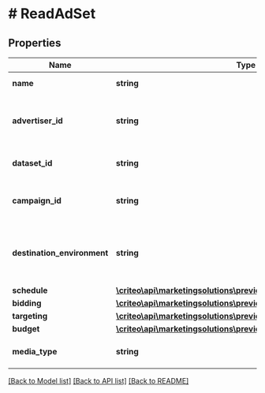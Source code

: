 # # ReadAdSet

## Properties

Name | Type | Description | Notes
------------ | ------------- | ------------- | -------------
**name** | **string** | Name of the ad set | [optional]
**advertiser_id** | **string** | Advertiser id of the campaign this ad set belongs to | [optional]
**dataset_id** | **string** | Dataset id of this ad set | [optional]
**campaign_id** | **string** | Campaign id this ad set belongs to | [optional]
**destination_environment** | **string** | The environment that an ad click will lead a user to | [optional]
**schedule** | [**\criteo\api\marketingsolutions\preview\Model\ReadAdSetSchedule**](ReadAdSetSchedule.md) |  | [optional]
**bidding** | [**\criteo\api\marketingsolutions\preview\Model\ReadAdSetBidding**](ReadAdSetBidding.md) |  | [optional]
**targeting** | [**\criteo\api\marketingsolutions\preview\Model\AdSetTargeting**](AdSetTargeting.md) |  | [optional]
**budget** | [**\criteo\api\marketingsolutions\preview\Model\ReadAdSetBudget**](ReadAdSetBudget.md) |  | [optional]
**media_type** | **string** | Media type for the ad set | [optional]

[[Back to Model list]](../../README.md#models) [[Back to API list]](../../README.md#endpoints) [[Back to README]](../../README.md)
